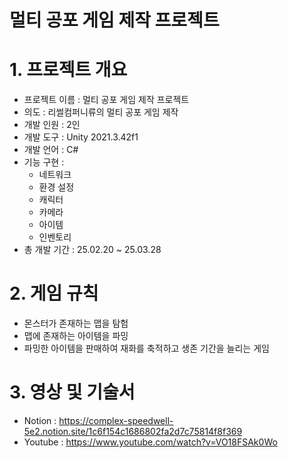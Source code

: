 # 멀티 공포 게임 제작 프로젝트

# 1. 프로젝트 개요
- 프로젝트 이름 : 멀티 공포 게임 제작 프로젝트
- 의도 : 리썰컴퍼니류의 멀티 공포 게임 제작
- 개발 인원 : 2인
- 개발 도구 : Unity 2021.3.42f1 
- 개발 언어 : C#
- 기능 구현 :
    - 네트워크
    - 환경 설정
    - 캐릭터
    - 카메라
    - 아이템
    - 인벤토리
- 총 개발 기간 : 25.02.20 ~ 25.03.28
 
# 2. 게임 규칙 
- 몬스터가 존재하는 맵을 탐험
- 맵에 존재하는 아이템을 파밍
- 파밍한 아이템을 판매하여 재화를 축적하고 생존 기간을 늘리는 게임

# 3. 영상 및 기술서
- Notion : https://complex-speedwell-5e2.notion.site/1c6f154c1686802fa2d7c75814f8f369
- Youtube : https://www.youtube.com/watch?v=VO18FSAk0Wo
